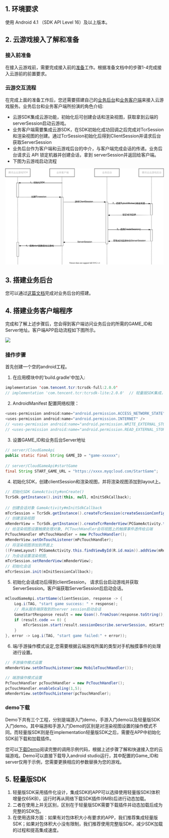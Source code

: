 ## 1. 环境要求

使用 Android 4.1 （SDK API Level 16）及以上版本。

## 2. 云游戏接入了解和准备

### 接入前准备

  在接入云游戏前，需要完成接入前的[准备](https://cloud.tencent.com/document/product/1162/46135 )工作。根据准备文档中的步骤1-4完成接入云游前的前置要求。

### 云游交互流程

  在完成上面的准备工作后，您还需要搭建自己的[业务后台](#step3)和[业务客户端](#step4)来接入云游戏服务。业务后台和业务客户端所扮演的角色介绍:

- 云游SDK集成云游功能，初始化后可创建会话和渲染视图，获取拿到云端的serverSession启动云游戏。
- 业务客户端需要集成云游SDK，在SDK初始化成功回调之后完成对TcrSession和渲染视图的创建。通过TcrSession初始化后得到ClientSession并请求后台获取ServerSession
- 业务后台作为客户端和云游戏后台的中介，与客户端完成会话的传递。业务后台请求云 API 锁定机器并创建会话，拿到 serverSession并返回给客户端。
- 下图为云游戏启动流程

![](p1.svg)

## 3. 搭建业务后台[](id:step3)

您可以通过[这篇文档](https://cloud.tencent.com/document/product/1162/65429#upload)完成对业务后台的搭建。

## 4. 搭建业务客户端程序[](id:step4)

完成和了解上述步骤后，您会得到客户端访问业务后台的所需的GAME_ID和Server地址。客户端APP启动流程如下图所示。

![](https://tva1.sinaimg.cn/large/e6c9d24egy1h30vgu52j6j207t0in74o.jpg)

### 操作步骤

首先创建一个空的android工程。

1. 在应用模块中的'build.gradle'中加入:

```java
implementation 'com.tencent.tcr:tcrsdk-full:2.0.0'
// implementation 'com.tencent.tcr:tcrsdk-lite:2.0.0'  // 轻量版SDK集成，请参考第五点介绍
```

2. AndroidManifest 配置网络权限：

```java
<uses-permission android:name="android.permission.ACCESS_NETWORK_STATE" />
<uses-permission android:name="android.permission.INTERNET" />
// <uses-permission android:name="android.permission.WRITE_EXTERNAL_STORAGE" /> 轻量版SDK需要从网络下载插件到SD卡，需要配置该权限。默认完整版无需读写权限。
// <uses-permission android:name="android.permission.READ_EXTERNAL_STORAGE" />
```

3. 设置GAME_ID和业务后台Server地址

```java
// server/CloudGameApi
public static final String GAME_ID = "game-xxxxxx";

// server/CloudGameApi#startGame
final String START_GAME_URL = "https://xxxx.myqcloud.com/StartGame";

```

4. 初始化SDK，创建clientSession和渲染视图，并将渲染视图添加到layout上。

```java
// 初始化SDK GameActivity#onCreate()
TcrSdk.getInstance().init(this, null, mInitSdkCallback);

// 创建会话对象 GameActivity#mInitSdkCallback
mTcrSession = TcrSdk.getInstance().createTcrSession(createSessionConfig());
// 创建渲染视图
mRenderView = TcrSdk.getInstance().createTcrRenderView(PCGameActivity.this, mTcrSession,TcrRenderViewType.SURFACE);
// 给渲染视图设置触摸处理对象, PCTouchHandler会将视图上的触摸事件透传给云端
PcTouchHandler mPcTouchHandler = new PcTouchHandler();
mRenderView.setOnTouchListener(mPcTouchHandler);
// 将渲染视图添加到界面上
((FrameLayout) PCGameActivity.this.findViewById(R.id.main)).addView(mRenderView);
// 为会话设置渲染视图,
mTcrSession.setRenderView(mRenderView);
// 初始化会话
mTcrSession.init(mInitSessionCallback);
```

5. 初始化会话成功后得到clientSession， 请求后台启动游戏并获取ServerSession。客户端获取ServerSession后启动会话。

```java
mCloudGameApi.startGame(clientSession, response -> {
    Log.i(TAG, "start game success: " + response);
    // 用从服务端获取到的server session启动会话
    GameStartResponse result = new Gson().fromJson(response.toString(), GameStartResponse.class);
    if (result.code == 0) {
        mTcrSession.start(result.sessionDescribe.serverSession, mStartSessionCallback);
    }
}, error -> Log.i(TAG, "start game failed:" + error));
```

6. 端/手游操作模式设定,您需要根据云端游戏所属的类型对手机触摸事件的处理进行设置。

```java
// 手游操作模式设置
mRenderView.setOnTouchListener(new MobileTouchHandler());
```

```java
// 端游操作模式设置
PcTouchHandler pcTouchHandler = new PcTouchHandler();
pcTouchHandler.enableScaling(1,5);
mRenderView.setOnTouchListener(pcTouchHandler);
```

### demo下载

Demo下共有三个工程，分别是端游入门demo，手游入门demo以及轻量版SDK入门demo。其中端游和手游入门Demo的区别是对渲染视图设置的操作模式不同。而轻量版SDK则是在implementation轻量版SDK之后，需要在APP中初始化SDK前下载和加载插件。

您可以[下载Demo](https://github.com/tencentyun/cloudgame-android-sdk/blob/master/TcrCloudGame/Demo.zip)阅读完整的调用示例代码，根据上述步骤了解和快速接入您的云端游戏。Demo可以直接下载导入android studio运行，其中配置的Game_ID和server仅用于示例，您需要更换相应的参数替换为您的游戏。

## 5. 轻量版SDK

1. 轻量版SDK采用插件化设计，集成SDK的APP可以选择使用轻量版SDK(体积增量仅65KB)，运行时再从网络下载SDK插件(9MB)后进行动态加载。
2. 二者在使用上并无区别，区别在于轻量版SDK需要下载插件并动态加载后成为完整的SDK包。
3. 在使用选择方面：如果有对包体积大小有要求的APP，我们推荐集成轻量版SDK；如果对包体积大小没有限制，我们推荐使用完整版SDK，减少SDK加载的过程和提高集成速度。
